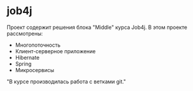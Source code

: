 # job4j
Проект содержит решения блока "Middle" курса Job4j.
В этом проекте рассмотрены:
- Многопоточность
- Клиент-серверное приложение
- Hibernate
- Spring
- Микросервисы

"В курсе производилась работа с ветками git."